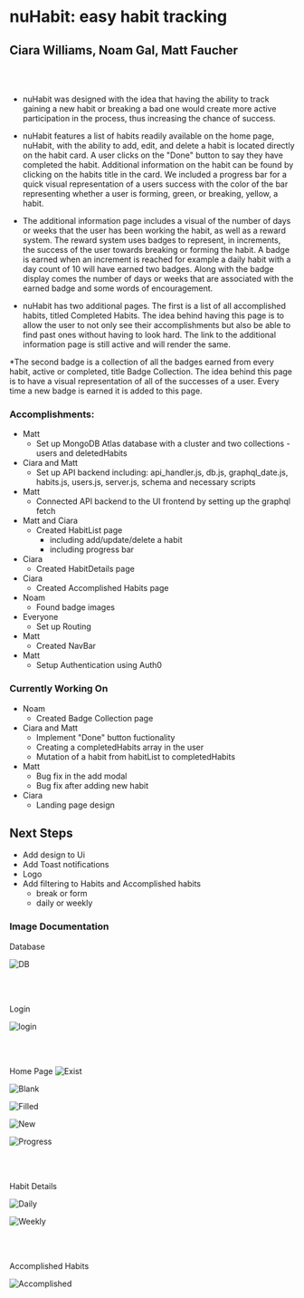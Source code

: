 # **nuHabit**: easy habit tracking

## Ciara Williams, Noam Gal, Matt Faucher

<br>
<br>

- nuHabit was designed with the idea that having the ability to track gaining a new habit or breaking a bad one would create more active participation in the process, thus increasing the chance of success.

* nuHabit features a list of habits readily available on the home page, nuHabit, with the ability to add, edit, and delete a habit is located directly on the habit card. A user clicks on the "Done" button to say they have completed the habit. Additional information on the habit can be found by clicking on the habits title in the card. We included a progress bar for a quick visual representation of a users success with the color of the bar representing whether a user is forming, green, or breaking, yellow, a habit.

* The additional information page includes a visual of the number of days or weeks that the user has been working the habit, as well as a reward system. The reward system uses badges to represent, in increments, the success of the user towards breaking or forming the habit. A badge is earned when an increment is reached for example a daily habit with a day count of 10 will have earned two badges. Along with the badge display comes the number of days or weeks that are associated with the earned badge and some words of encouragement.

* nuHabit has two additional pages. The first is a list of all accomplished habits, titled Completed Habits. The idea behind having this page is to allow the user to not only see their accomplishments but also be able to find past ones without having to look hard. The link to the additional information page is still active and will render the same.

\*The second badge is a collection of all the badges earned from every habit, active or completed, title Badge Collection. The idea behind this page is to have a visual representation of all of the successes of a user. Every time a new badge is earned it is added to this page.

### Accomplishments:

- Matt
  - Set up MongoDB Atlas database with a cluster and two collections - users and deletedHabits
- Ciara and Matt
  - Set up API backend including: api_handler.js, db.js, graphql_date.js, habits.js, users.js, server.js, schema and necessary scripts
- Matt
  - Connected API backend to the UI frontend by setting up the graphql fetch
- Matt and Ciara
  - Created HabitList page
    - including add/update/delete a habit
    - including progress bar
- Ciara
  - Created HabitDetails page
- Ciara
  - Created Accomplished Habits page
- Noam
  - Found badge images
- Everyone
  - Set up Routing
- Matt
  - Created NavBar
- Matt
  - Setup Authentication using Auth0

### Currently Working On

- Noam
  - Created Badge Collection page
- Ciara and Matt
  - Implement "Done" button fuctionality
  - Creating a completedHabits array in the user
  - Mutation of a habit from habitList to completedHabits
- Matt
  - Bug fix in the add modal
  - Bug fix after adding new habit
- Ciara
  - Landing page design

## Next Steps

- Add design to Ui
- Add Toast notifications
- Logo
- Add filtering to Habits and Accomplished habits
  - break or form
  - daily or weekly

### Image Documentation

Database

![DB](/readme-images/DB.png)

<br>
<br>

Login

![login](/readme-images/Login.png)

<br>
<br>

Home Page
![Exist](/readme-images/Existing.png)

![Blank](/readme-images/BlankModal.png)

![Filled](/readme-images/FilledModal.png)

![New](/readme-images/NewHabitAdded.png)

![Progress](/readme-images/ProgressBarDifference.png)

<br>
<br>

Habit Details

![Daily](/readme-images/DailyDetails.png)

![Weekly](/readme-images/WeeklyDetails.png)

<br>
<br>

Accomplished Habits

![Accomplished](/readme-images/NoAccomplishedHabits.png)
